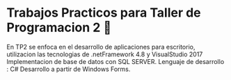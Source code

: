 
# Trabajos Practicos para Taller de Programacion 2 :tada:

En TP2 se enfoca en el desarrollo de aplicaciones para escritorio, utilizacion las tecnologias de .netFramework 4.8 y VisualStudio 2017
Implementacion de base de datos con SQL SERVER. 
Lenguaje de desarrollo : C# 
Desarrollo a partir de Windows Forms.
